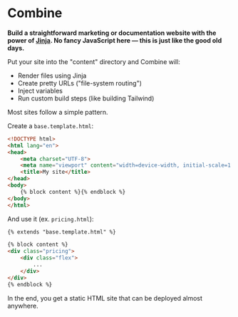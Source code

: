 # Combine

**Build a straightforward marketing or documentation website with the power of [Jinja](http://jinja.pocoo.org/).
No fancy JavaScript here &mdash; this is just like the good old days.**

Put your site into the "content" directory and Combine will:

- Render files using Jinja
- Create pretty URLs ("file-system routing")
- Inject variables
- Run custom build steps (like building Tailwind)

Most sites follow a simple pattern.

Create a `base.template.html`:

```html
<!DOCTYPE html>
<html lang="en">
<head>
    <meta charset="UTF-8">
    <meta name="viewport" content="width=device-width, initial-scale=1.0">
    <title>My site</title>
</head>
<body>
    {% block content %}{% endblock %}
</body>
</html>
```

And use it (ex. `pricing.html`):

```html
{% extends "base.template.html" %}

{% block content %}
<div class="pricing">
    <div class="flex">
        ...
    </div>
</div>
{% endblock %}
```

In the end, you get a static HTML site that can be deployed almost anywhere.
